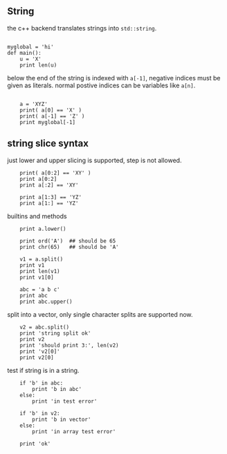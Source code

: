 String
------
the c++ backend translates strings into `std::string`.

```rusthon

myglobal = 'hi'
def main():
	u = 'X'
	print len(u)
```

below the end of the string is indexed with `a[-1]`, negative indices must be given as literals.
normal postive indices can be variables like `a[n]`.

```rusthon

	a = 'XYZ'
	print( a[0] == 'X' )
	print( a[-1] == 'Z' )
	print myglobal[-1]

```

string slice syntax
-------------------
just lower and upper slicing is supported, step is not allowed.

```rusthon
	print( a[0:2] == 'XY' )
	print a[0:2]
	print a[:2] == 'XY'

	print a[1:3] == 'YZ'
	print a[1:] == 'YZ'
```

builtins and methods

```rusthon
	print a.lower()

	print ord('A')  ## should be 65
	print chr(65)   ## should be 'A'

	v1 = a.split()
	print v1
	print len(v1)
	print v1[0]

	abc = 'a b c'
	print abc
	print abc.upper()
```

split into a vector, only single character splits are supported now.

```rusthon
	v2 = abc.split()
	print 'string split ok'
	print v2
	print 'should print 3:', len(v2)
	print 'v2[0]'
	print v2[0]
```

test if string is in a string.

```rusthon
	if 'b' in abc:
		print 'b in abc'
	else:
		print 'in test error'

	if 'b' in v2:
		print 'b in vector'
	else:
		print 'in array test error'

	print 'ok'

```
